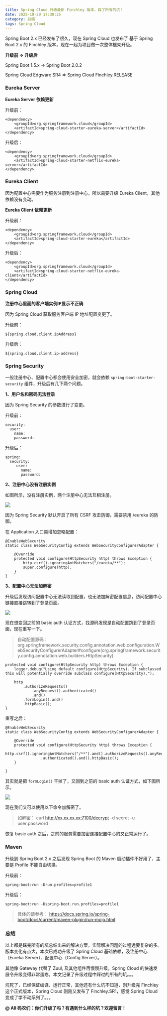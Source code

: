 ```yaml
---
title: Spring Cloud 升级最新 Finchley 版本，踩了所有的坑！
date: 2025-10-29 17:30:25
category: 后端
tags: Spring Cloud
---
```


Spring Boot 2.x 已经发布了很久，现在 Spring Cloud 也发布了 基于 Spring Boot 2.x 的 Finchley 版本，现在一起为项目做一次整体框架升级。

**升级前 => 升级后**

Spring Boot 1.5.x => Spring Boot 2.0.2

Spring Cloud Edgware SR4 => Spring Cloud Finchley.RELEASE

### Eureka Server

**Eureka Server 依赖更新**

升级前：

```
<dependency>
	<groupId>org.springframework.cloud</groupId>
	<artifactId>spring-cloud-starter-eureka-server</artifactId>
</dependency>
```

升级后：

```
<dependency>
	<groupId>org.springframework.cloud</groupId>
	<artifactId>spring-cloud-starter-netflix-eureka-server</artifactId>
</dependency>
```

### Eureka Client

因为配置中心需要作为服务注册到注册中心，所以需要升级 Eureka Client，其他依赖没有变动。

**Eureka Client 依赖更新**

升级前：

```
<dependency>
	<groupId>org.springframework.cloud</groupId>
	<artifactId>spring-cloud-starter-eureka</artifactId>
</dependency>
```

升级后：
		
```
<dependency>
	<groupId>org.springframework.cloud</groupId>
	<artifactId>spring-cloud-starter-netflix-eureka-client</artifactId>
</dependency>
```

### Spring Cloud

**注册中心里面的客户端实例IP显示不正确**

因为 Spring Cloud 获取服务客户端 IP 地址配置变更了。

升级前：

```
${spring.cloud.client.ipAddress}
```

升级后：

```
${spring.cloud.client.ip-address}
```

### Spring Security

一般注册中心、配置中心都会使用安全加密，就会依赖 `spring-boot-starter-security` 组件，升级后有几下两个问题。

**1、用户名和密码无法登录**

因为 Spring Security 的参数进行了变更。

升级前：

```
security:
  user:
    name:
    password:
```

升级后：


```
spring:
  security:
     user:
       name: 
       password:
```

**2、注册中心没有注册实例**

如图所示，没有注册实例，两个注册中心无法互相注册。

![](http://qianniu.javastack.cn/18-8-1/42415130.jpg)
		
因为 Spring Security 默认开启了所有 CSRF 攻击防御，需要禁用 /eureka 的防御。

在 Application 入口类增加忽略配置：

```
@EnableWebSecurity
static class WebSecurityConfig extends WebSecurityConfigurerAdapter {

	@Override
	protected void configure(HttpSecurity http) throws Exception {
		http.csrf().ignoringAntMatchers("/eureka/**");
		super.configure(http);
	}
}
```

**3、配置中心无法加解密**

升级后发现访问配置中心无法读取到配置，也无法加解密配置信息，访问配置中心链接直接跳转到了登录页面。

![](http://qianniu.javastack.cn/18-8-3/35230831.jpg)

现在想变回之前的 basic auth 认证方式，找源码发现是自动配置跳到了登录页面，现在重写一下。

> 自动配置源码：
> org.springframework.security.config.annotation.web.configuration.WebSecurityConfigurerAdapter#configure(org.springframework.security.config.annotation.web.builders.HttpSecurity)

```
protected void configure(HttpSecurity http) throws Exception {
	logger.debug("Using default configure(HttpSecurity). If subclassed this will potentially override subclass configure(HttpSecurity).");

	http
		.authorizeRequests()
			.anyRequest().authenticated()
			.and()
		.formLogin().and()
		.httpBasic();
}
```

重写之后：


```
@EnableWebSecurity
static class WebSecurityConfig extends WebSecurityConfigurerAdapter {

	@Override
	protected void configure(HttpSecurity http) throws Exception {
		http.csrf().ignoringAntMatchers("/**").and().authorizeRequests().anyRequest()
				.authenticated().and().httpBasic();
	}

}
```

其实就是把 `formLogin()` 干掉了，又回到之前的 basic auth 认证方式，如下图所示。

![](http://qianniu.javastack.cn/18-8-3/81574886.jpg)

现在我们又可以使用以下命令加解密了。

> 如解密：
> curl http://xx.xx.xx.xx:7100/decrypt -d secret -u user:password

恢复 basic auth 之后，之前的服务需要加密连接配置中心的又正常运行了。

### Maven

升级到 Spring Boot 2.x 之后发现 Spring Boot 的 Maven 启动插件不好用了，主要是 Profile 不能自由切换。

升级前：

```
spring-boot:run -Drun.profiles=profile1
```

升级后：

```
spring-boot:run -Dspring-boot.run.profiles=profile1
```

> 具体的请参考：
> https://docs.spring.io/spring-boot/docs/current/maven-plugin/run-mojo.html

### 总结

以上都是踩完所有的坑总结出来的解决方案，实际解决问题的过程远要复杂的多。版本变化有点大，本次已成功升级了 Spring Cloud 基础依赖，及注册中心（Eureka Server）、配置中心（Config Server）。

其他像 Gateway 代替了 Zuul, 及其他组件再慢慢升级，Spring Cloud 的快速发展令升级变得非常蛋疼，本文记录了升级过程中踩过的所有的坑。。。

坑死了，已经保证编译、运行正常，其他还有什么坑不知道，刚升级完 Finchley 这个正式版本，Spring Cloud 刚刚又发布了 Finchley.SR1，感觉 Spring Cloud 变成了学不动系列了。。。

**@ All 码农们：你们升级了吗？有遇到什么样的坑？欢迎留言！**

